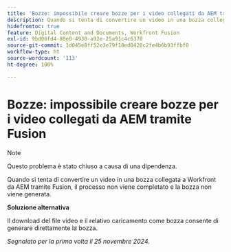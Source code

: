 ```yaml
---
title: 'Bozze: impossibile creare bozze per i video collegati da AEM tramite Fusion'
description: Quando si tenta di convertire un video in una bozza collegata a Workfront da AEM tramite Fusion, il processo non viene completato e la bozza non viene generata.
hidefromtoc: true
feature: Digital Content and Documents, Workfront Fusion
exl-id: 9bd06fd4-80e0-4930-a92e-25a91c4c6370
source-git-commit: 1d045e8ff52e3e79f18ed0428c2fe4b6b93ffbf0
workflow-type: ht
source-wordcount: '113'
ht-degree: 100%

---
```


# Bozze: impossibile creare bozze per i video collegati da AEM tramite Fusion

>[!NOTE]
>
>Questo problema è stato chiuso a causa di una dipendenza.

Quando si tenta di convertire un video in una bozza collegata a Workfront da AEM tramite Fusion, il processo non viene completato e la bozza non viene generata.

**Soluzione alternativa**

Il download del file video e il relativo caricamento come bozza consente di generare direttamente la bozza.

_Segnalato per la prima volta il 25 novembre 2024._
